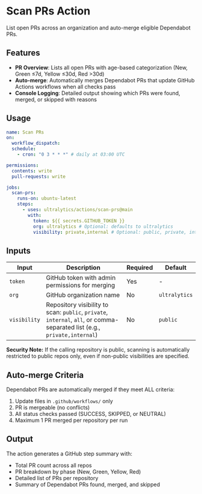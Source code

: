 # Scan PRs Action

List open PRs across an organization and auto-merge eligible Dependabot PRs.

## Features

- **PR Overview**: Lists all open PRs with age-based categorization (New, Green ≤7d, Yellow ≤30d, Red >30d)
- **Auto-merge**: Automatically merges Dependabot PRs that update GitHub Actions workflows when all checks pass
- **Console Logging**: Detailed output showing which PRs were found, merged, or skipped with reasons

## Usage

```yaml
name: Scan PRs
on:
  workflow_dispatch:
  schedule:
    - cron: "0 3 * * *" # daily at 03:00 UTC

permissions:
  contents: write
  pull-requests: write

jobs:
  scan-prs:
    runs-on: ubuntu-latest
    steps:
      - uses: ultralytics/actions/scan-prs@main
        with:
          token: ${{ secrets.GITHUB_TOKEN }}
          org: ultralytics # Optional: defaults to ultralytics
          visibility: private,internal # Optional: public, private, internal, all, or comma-separated
```

## Inputs

| Input        | Description                                                                                      | Required | Default       |
| ------------ | ------------------------------------------------------------------------------------------------ | -------- | ------------- |
| `token`      | GitHub token with admin permissions for merging                                                  | Yes      | -             |
| `org`        | GitHub organization name                                                                         | No       | `ultralytics` |
| `visibility` | Repository visibility to scan: `public`, `private`, `internal`, `all`, or comma-separated list (e.g., `private,internal`) | No       | `public`      |

**Security Note:** If the calling repository is public, scanning is automatically restricted to public repos only, even if non-public visibilities are specified.

## Auto-merge Criteria

Dependabot PRs are automatically merged if they meet ALL criteria:

1. Update files in `.github/workflows/` only
2. PR is mergeable (no conflicts)
3. All status checks passed (SUCCESS, SKIPPED, or NEUTRAL)
4. Maximum 1 PR merged per repository per run

## Output

The action generates a GitHub step summary with:

- Total PR count across all repos
- PR breakdown by phase (New, Green, Yellow, Red)
- Detailed list of PRs per repository
- Summary of Dependabot PRs found, merged, and skipped
